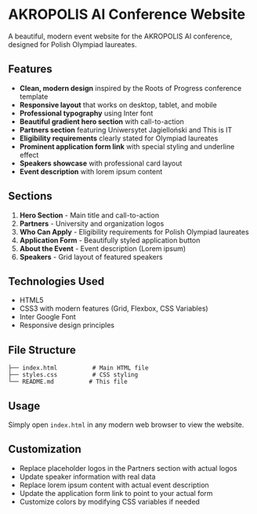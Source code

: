 # AKROPOLIS AI Conference Website

A beautiful, modern event website for the AKROPOLIS AI conference, designed for Polish Olympiad laureates.

## Features

- **Clean, modern design** inspired by the Roots of Progress conference template
- **Responsive layout** that works on desktop, tablet, and mobile
- **Professional typography** using Inter font
- **Beautiful gradient hero section** with call-to-action
- **Partners section** featuring Uniwersytet Jagielloński and This is IT
- **Eligibility requirements** clearly stated for Olympiad laureates
- **Prominent application form link** with special styling and underline effect
- **Speakers showcase** with professional card layout
- **Event description** with lorem ipsum content

## Sections

1. **Hero Section** - Main title and call-to-action
2. **Partners** - University and organization logos
3. **Who Can Apply** - Eligibility requirements for Polish Olympiad laureates
4. **Application Form** - Beautifully styled application button
5. **About the Event** - Event description (Lorem ipsum)
6. **Speakers** - Grid layout of featured speakers

## Technologies Used

- HTML5
- CSS3 with modern features (Grid, Flexbox, CSS Variables)
- Inter Google Font
- Responsive design principles

## File Structure

```
├── index.html          # Main HTML file
├── styles.css          # CSS styling
└── README.md          # This file
```

## Usage

Simply open `index.html` in any modern web browser to view the website.

## Customization

- Replace placeholder logos in the Partners section with actual logos
- Update speaker information with real data
- Replace lorem ipsum content with actual event description
- Update the application form link to point to your actual form
- Customize colors by modifying CSS variables if needed 